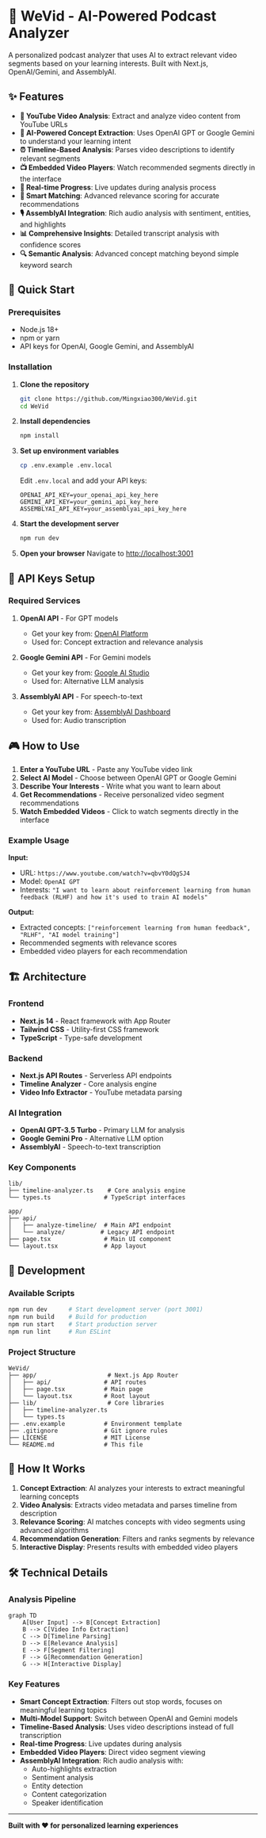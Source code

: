 # 🎯 WeVid - AI-Powered Podcast Analyzer

A personalized podcast analyzer that uses AI to extract relevant video segments based on your learning interests. Built with Next.js, OpenAI/Gemini, and AssemblyAI.

## ✨ Features

- **🎥 YouTube Video Analysis**: Extract and analyze video content from YouTube URLs
- **🧠 AI-Powered Concept Extraction**: Uses OpenAI GPT or Google Gemini to understand your learning intent
- **⏰ Timeline-Based Analysis**: Parses video descriptions to identify relevant segments
- **📺 Embedded Video Players**: Watch recommended segments directly in the interface
- **🔄 Real-time Progress**: Live updates during analysis process
- **🎯 Smart Matching**: Advanced relevance scoring for accurate recommendations
- **🎙️ AssemblyAI Integration**: Rich audio analysis with sentiment, entities, and highlights
- **📊 Comprehensive Insights**: Detailed transcript analysis with confidence scores
- **🔍 Semantic Analysis**: Advanced concept matching beyond simple keyword search

## 🚀 Quick Start

### Prerequisites

- Node.js 18+ 
- npm or yarn
- API keys for OpenAI, Google Gemini, and AssemblyAI

### Installation

1. **Clone the repository**
   ```bash
   git clone https://github.com/Mingxiao300/WeVid.git
   cd WeVid
   ```

2. **Install dependencies**
   ```bash
   npm install
   ```

3. **Set up environment variables**
   ```bash
   cp .env.example .env.local
   ```
   
   Edit `.env.local` and add your API keys:
   ```env
   OPENAI_API_KEY=your_openai_api_key_here
   GEMINI_API_KEY=your_gemini_api_key_here
   ASSEMBLYAI_API_KEY=your_assemblyai_api_key_here
   ```

4. **Start the development server**
   ```bash
   npm run dev
   ```

5. **Open your browser**
   Navigate to [http://localhost:3001](http://localhost:3001)

## 🔑 API Keys Setup

### Required Services

1. **OpenAI API** - For GPT models
   - Get your key from: [OpenAI Platform](https://platform.openai.com/api-keys)
   - Used for: Concept extraction and relevance analysis

2. **Google Gemini API** - For Gemini models  
   - Get your key from: [Google AI Studio](https://makersuite.google.com/app/apikey)
   - Used for: Alternative LLM analysis

3. **AssemblyAI API** - For speech-to-text
   - Get your key from: [AssemblyAI Dashboard](https://www.assemblyai.com/dashboard/signup)
   - Used for: Audio transcription

## 🎮 How to Use

1. **Enter a YouTube URL** - Paste any YouTube video link
2. **Select AI Model** - Choose between OpenAI GPT or Google Gemini
3. **Describe Your Interests** - Write what you want to learn about
4. **Get Recommendations** - Receive personalized video segment recommendations
5. **Watch Embedded Videos** - Click to watch segments directly in the interface

### Example Usage

**Input:**
- URL: `https://www.youtube.com/watch?v=qbvY0dQgSJ4`
- Model: `OpenAI GPT`
- Interests: `"I want to learn about reinforcement learning from human feedback (RLHF) and how it's used to train AI models"`

**Output:**
- Extracted concepts: `["reinforcement learning from human feedback", "RLHF", "AI model training"]`
- Recommended segments with relevance scores
- Embedded video players for each recommendation

## 🏗️ Architecture

### Frontend
- **Next.js 14** - React framework with App Router
- **Tailwind CSS** - Utility-first CSS framework
- **TypeScript** - Type-safe development

### Backend
- **Next.js API Routes** - Serverless API endpoints
- **Timeline Analyzer** - Core analysis engine
- **Video Info Extractor** - YouTube metadata parsing

### AI Integration
- **OpenAI GPT-3.5 Turbo** - Primary LLM for analysis
- **Google Gemini Pro** - Alternative LLM option
- **AssemblyAI** - Speech-to-text transcription

### Key Components

```
lib/
├── timeline-analyzer.ts    # Core analysis engine
└── types.ts               # TypeScript interfaces

app/
├── api/
│   ├── analyze-timeline/  # Main API endpoint
│   └── analyze/          # Legacy API endpoint
├── page.tsx               # Main UI component
└── layout.tsx             # App layout
```

## 🔧 Development

### Available Scripts

```bash
npm run dev      # Start development server (port 3001)
npm run build    # Build for production
npm run start    # Start production server
npm run lint     # Run ESLint
```

### Project Structure

```
WeVid/
├── app/                    # Next.js App Router
│   ├── api/               # API routes
│   ├── page.tsx           # Main page
│   └── layout.tsx         # Root layout
├── lib/                    # Core libraries
│   ├── timeline-analyzer.ts
│   └── types.ts
├── .env.example           # Environment template
├── .gitignore             # Git ignore rules
├── LICENSE                # MIT License
└── README.md              # This file
```

## 🧠 How It Works

1. **Concept Extraction**: AI analyzes your interests to extract meaningful learning concepts
2. **Video Analysis**: Extracts video metadata and parses timeline from description
3. **Relevance Scoring**: AI matches concepts with video segments using advanced algorithms
4. **Recommendation Generation**: Filters and ranks segments by relevance
5. **Interactive Display**: Presents results with embedded video players

## 🛠️ Technical Details

### Analysis Pipeline

```mermaid
graph TD
    A[User Input] --> B[Concept Extraction]
    B --> C[Video Info Extraction]
    C --> D[Timeline Parsing]
    D --> E[Relevance Analysis]
    E --> F[Segment Filtering]
    F --> G[Recommendation Generation]
    G --> H[Interactive Display]
```

### Key Features

- **Smart Concept Extraction**: Filters out stop words, focuses on meaningful learning topics
- **Multi-Model Support**: Switch between OpenAI and Gemini models
- **Timeline-Based Analysis**: Uses video descriptions instead of full transcription
- **Real-time Progress**: Live updates during analysis
- **Embedded Video Players**: Direct video segment viewing
- **AssemblyAI Integration**: Rich audio analysis with:
  - Auto-highlights extraction
  - Sentiment analysis
  - Entity detection
  - Content categorization
  - Speaker identification

---

**Built with ❤️ for personalized learning experiences**